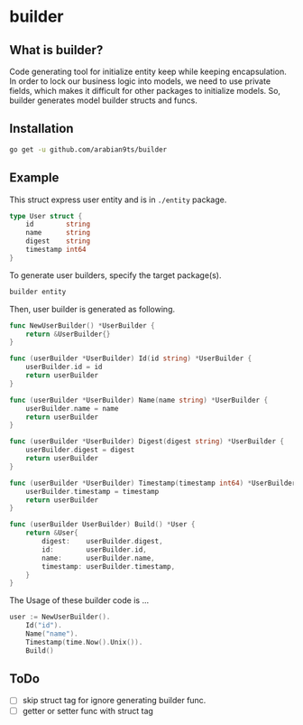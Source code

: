 # builder

## What is builder?
Code generating tool for initialize entity keep while keeping encapsulation.
In order to lock our business logic into models, we need to use private fields, which makes it difficult for other packages to initialize models.
So, builder generates model builder structs and funcs.

## Installation
```sh
go get -u github.com/arabian9ts/builder
```

## Example
This struct express user entity and is in `./entity` package.
```go
type User struct {
	id        string
	name      string
	digest    string
	timestamp int64
}
```

To generate user builders, specify the target package(s).
```sh
builder entity
```

Then, user builder is generated as following.
```go
func NewUserBuilder() *UserBuilder {
	return &UserBuilder{}
}

func (userBuilder *UserBuilder) Id(id string) *UserBuilder {
	userBuilder.id = id
	return userBuilder
}

func (userBuilder *UserBuilder) Name(name string) *UserBuilder {
	userBuilder.name = name
	return userBuilder
}

func (userBuilder *UserBuilder) Digest(digest string) *UserBuilder {
	userBuilder.digest = digest
	return userBuilder
}

func (userBuilder *UserBuilder) Timestamp(timestamp int64) *UserBuilder {
	userBuilder.timestamp = timestamp
	return userBuilder
}

func (userBuilder UserBuilder) Build() *User {
	return &User{
		digest:    userBuilder.digest,
		id:        userBuilder.id,
		name:      userBuilder.name,
		timestamp: userBuilder.timestamp,
	}
}
``` 

The Usage of these builder code is ...
```go
user := NewUserBuilder().
    Id("id").
    Name("name").
    Timestamp(time.Now().Unix()).
    Build()
```

## ToDo
- [ ] skip struct tag for ignore generating builder func.
- [ ] getter or setter func with struct tag
